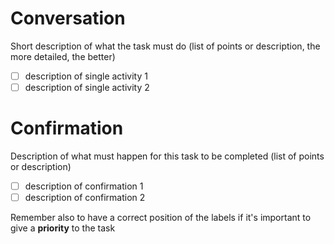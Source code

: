 # Conversation

Short description of what the task must do (list of points or description, the more detailed, the better)

- [ ] description of single activity 1
- [ ] description of single activity 2

# Confirmation

Description of what must happen for this task to be completed (list of points or description)

- [ ] description of confirmation 1
- [ ] description of confirmation 2

Remember also to have a correct position of the labels if it's important to give a **priority** to the task